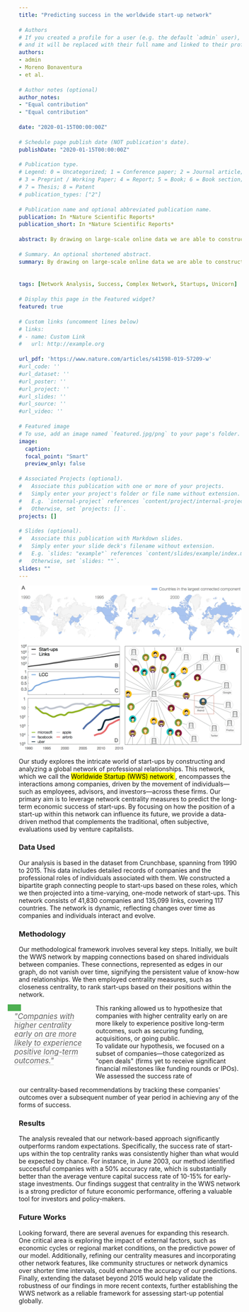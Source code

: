 ```yaml
---
title: "Predicting success in the worldwide start-up network"

# Authors
# If you created a profile for a user (e.g. the default `admin` user), write the username (folder name) here 
# and it will be replaced with their full name and linked to their profile.
authors:
- admin
- Moreno Bonaventura
- et al.

# Author notes (optional)
author_notes:
- "Equal contribution"
- "Equal contribution"

date: "2020-01-15T00:00:00Z"

# Schedule page publish date (NOT publication's date).
publishDate: "2020-01-15T00:00:00Z"

# Publication type.
# Legend: 0 = Uncategorized; 1 = Conference paper; 2 = Journal article;
# 3 = Preprint / Working Paper; 4 = Report; 5 = Book; 6 = Book section;
# 7 = Thesis; 8 = Patent
# publication_types: ["2"]

# Publication name and optional abbreviated publication name.
publication: In *Nature Scientific Reports*
publication_short: In *Nature Scientific Reports*

abstract: By drawing on large-scale online data we are able to construct and analyze the time-varying worldwide network of professional relationships among start-ups. The nodes of this network represent companies, while the links model the flow of employees and the associated transfer of know-how across companies. We use network centrality measures to assess, at an early stage, the likelihood of the long-term positive economic performance of a start-up. We find that the start-up network has predictive power and that by using network centrality we can provide valuable recommendations, sometimes doubling the current state of the art performance of venture capital funds. Our network-based approach supports the theory that the position of a start-up within its ecosystem is relevant for its future success, while at the same time it offers an effective complement to the labour-intensive screening processes of venture capital firms. Our results can also enable policy-makers and entrepreneurs to conduct a more objective assessment of the long-term potentials of innovation ecosystems, and to target their interventions accordingly.

# Summary. An optional shortened abstract.
summary: By drawing on large-scale online data we are able to construct and analyze the time-varying worldwide network of professional relationships among start-ups. The nodes of this network represent companies, while the links model the flow of employees and the associated transfer of know-how across companies. We use network centrality measures to assess, at an early stage, the likelihood of the long-term positive economic performance of a start-up. We find that the start-up network has predictive power and that by using network centrality we can provide valuable recommendations, sometimes doubling the current state of the art performance of venture capital funds. Our network-based approach supports the theory that the position of a start-up within its ecosystem is relevant for its future success, while at the same time it offers an effective complement to the labour-intensive screening processes of venture capital firms. Our results can also enable policy-makers and entrepreneurs to conduct a more objective assessment of the long-term potentials of innovation ecosystems, and to target their interventions accordingly.


tags: [Network Analysis, Success, Complex Network, Startups, Unicorn]

# Display this page in the Featured widget?
featured: true

# Custom links (uncomment lines below)
# links:
# - name: Custom Link
#   url: http://example.org

url_pdf: 'https://www.nature.com/articles/s41598-019-57209-w'
#url_code: ''
#url_dataset: ''
#url_poster: ''
#url_project: ''
#url_slides: ''
#url_source: ''
#url_video: ''

# Featured image
# To use, add an image named `featured.jpg/png` to your page's folder. 
image:
  caption: 
  focal_point: "Smart"
  preview_only: false

# Associated Projects (optional).
#   Associate this publication with one or more of your projects.
#   Simply enter your project's folder or file name without extension.
#   E.g. `internal-project` references `content/project/internal-project/index.md`.
#   Otherwise, set `projects: []`.
projects: []

# Slides (optional).
#   Associate this publication with Markdown slides.
#   Simply enter your slide deck's filename without extension.
#   E.g. `slides: "example"` references `content/slides/example/index.md`.
#   Otherwise, set `slides: ""`.
slides: ""	
---
```


![alt text](featured.png)


Our study explores the intricate world of start-ups by constructing and analyzing a global network of professional relationships. This network, which we call the <mark> Worldwide Startup (WWS) network </mark>, encompasses the interactions among companies, driven by the movement of individuals—such as employees, advisors, and investors—across these firms. Our primary aim is to leverage network centrality measures to predict the long-term economic success of start-ups. By focusing on how the position of a start-up within this network can influence its future, we provide a data-driven method that complements the traditional, often subjective, evaluations used by venture capitalists.

### Data Used

Our analysis is based in the dataset from Crunchbase, spanning from 1990 to 2015. This data includes detailed records of companies and the professional roles of individuals associated with them. We constructed a bipartite graph connecting people to start-ups based on these roles, which we then projected into a time-varying, one-mode network of start-ups. This network consists of 41,830 companies and 135,099 links, covering 117 countries. The network is dynamic, reflecting changes over time as companies and individuals interact and evolve.

### Methodology

Our methodological framework involves several key steps. Initially, we built the WWS network by mapping connections based on shared individuals between companies. These connections, represented as edges in our graph, do not vanish over time, signifying the persistent value of know-how and relationships. We then employed centrality measures, such as closeness centrality, to rank start-ups based on their positions within the network. 

<div class="quote-container">
  <blockquote class="styled-quote">
    <div class="quote-rectangle"></div>
    <p>"Companies with higher centrality early on are more likely to experience positive long-term outcomes."</p>
  </blockquote>
  <p>
  This ranking allowed us to hypothesize that companies with higher centrality early on are more likely to experience positive long-term outcomes, such as securing funding, acquisitions, or going public.

  To validate our hypothesis, we focused on a subset of companies—those categorized as "open deals" (firms yet to receive significant financial milestones like funding rounds or IPOs). We assessed the success rate of 
  </p>
</div>
our centrality-based recommendations by tracking these companies' outcomes over a subsequent number of year period in achieving any of the forms of success.
  
  ### Results

The analysis revealed that our network-based approach significantly outperforms random expectations. Specifically, the success rate of start-ups within the top centrality ranks was consistently higher than what would be expected by chance. For instance, in June 2003, our method identified successful companies with a 50% accuracy rate, which is substantially better than the average venture capital success rate of 10-15% for early-stage investments. Our findings suggest that centrality in the WWS network is a strong predictor of future economic performance, offering a valuable tool for investors and policy-makers.

### Future Works

Looking forward, there are several avenues for expanding this research. One critical area is exploring the impact of external factors, such as economic cycles or regional market conditions, on the predictive power of our model. Additionally, refining our centrality measures and incorporating other network features, like community structures or network dynamics over shorter time intervals, could enhance the accuracy of our predictions. Finally, extending the dataset beyond 2015 would help validate the robustness of our findings in more recent contexts, further establishing the WWS network as a reliable framework for assessing start-up potential globally.


<style>
.quote-container {
  margin: 1em 0;
  overflow: hidden;
  width: 100%; /* Ensure container doesn't exceed body width */
}

.styled-quote {
  /* background-color: #f9f9f9; */
  padding: 1em 0.8em 0.8em 0; /* Removed left padding */
  position: relative;
  margin: 0 0 1em 0;
  border: none;
  font-size: 1.2em;
}

.styled-quote p {
  margin: 0;
  padding-left: 15px; /* Should match the width of the rectangle */
  font-style: italic;
  text-decoration: underline;
  text-decoration-color: #ccc;
  text-underline-offset: 3px;
}

.quote-rectangle {
  width: 30px;
  height: 15px;
  background-color: #4CAF50;
  position: absolute;
  top: 0;
  left: 0;
}

.quote-container > p {
  font-size: 1em;
  margin: 0;
  overflow: hidden; /* Prevent text overflow */
}

@media (min-width: 768px) {
  .quote-container {
    position: relative;
    left: -5%;
    width: 105%; /* Slightly less overflow */
  }

  .styled-quote {
    float: left;
    width: 35%; /* Smaller width for the quote box */
    margin-right: -1em;
    margin-bottom: 0.5em;
  }
  
  .quote-container > p {
    width: calc(65% - 1em); /* Adjust width to prevent overflow */
    float: right;
  }
}

@media (max-width: 767px) {
  .quote-container {
    width: 100%;
    margin-left: 0;
  }

  .styled-quote {
    width: 100%;
  }
}
</style>
